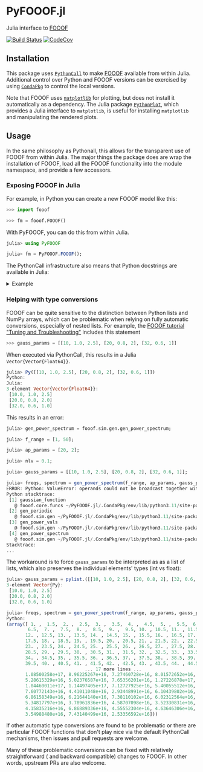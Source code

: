 # PyFOOOF.jl
Julia interface to [FOOOF](https://github.com/fooof-tools/fooof)

[![Build Status][build-img]][build-url] [![CodeCov][codecov-img]][codecov-url]

[build-img]: https://github.com/beacon-biosignals/PyFOOOF.jl/workflows/CI/badge.svg
[build-url]: https://github.com/beacon-biosignals/PyFOOOF.jl/actions
[codecov-img]: https://codecov.io/github/beacon-biosignals/PyFOOOF.jl/badge.svg?branch=main
[codecov-url]: https://codecov.io/github/beacon-biosignals/PyFOOOF.jl?branch=main


## Installation
This package uses [`PythonCall`](https://cjdoris.github.io/PythonCall.jl) to make
[FOOOF](https://fooof-tools.github.io/fooof/index.html) available from within Julia.
Additional control over Python and FOOOF versions can be exercised by using
[`CondaPkg`](https://github.com/cjdoris/CondaPkg.jl) to control the local versions.

Note that FOOOF uses [`matplotlib`](https://matplotlib.org/) for plotting, but does not install it automatically as a dependency.
The Julia package [`PythonPlot`](https://github.com/JuliaPy/PythonPlot.jl), which provides a Julia interface to `matplotlib`, is useful for installing `matplotlib` and manipulating the rendered plots.

## Usage

In the same philosophy as Pythonall, this allows for the transparent use of
FOOOF from within Julia.
The major things the package does are wrap the installation of FOOOF, load all
the FOOOF functionality into the module namespace, and provide a few accessors.

### Exposing FOOOF in Julia

For example, in Python you can create a new FOOOF model like this:

```python
>>> import fooof

>>> fm = fooof.FOOOF()
```

With PyFOOOF, you can do this from within Julia.

```julia
julia> using PyFOOOF

julia> fm = PyFOOOF.FOOOF();
```

The PythonCall infrastructure also means that Python docstrings are available
in Julia:

<details><summary>Example</summary>

```julia
help?> PyFOOOF.FOOOF
  Python class FOOOF.

  Model a physiological power spectrum as a combination of aperiodic and periodic components.

  WARNING: FOOOF expects frequency and power values in linear space.

  Passing in logged frequencies and/or power spectra is not detected,
  and will silently produce incorrect results.

  Parameters
  ----------
  peak_width_limits : tuple of (float, float), optional, default: (0.5, 12.0)
      Limits on possible peak width, in Hz, as (lower_bound, upper_bound).
  max_n_peaks : int, optional, default: inf
      Maximum number of peaks to fit.
  min_peak_height : float, optional, default: 0
      Absolute threshold for detecting peaks, in units of the input data.
  peak_threshold : float, optional, default: 2.0
      Relative threshold for detecting peaks, in units of standard deviation of the input data.
  aperiodic_mode : {'fixed', 'knee'}
      Which approach to take for fitting the aperiodic component.
  verbose : bool, optional, default: True
      Verbosity mode. If True, prints out warnings and general status updates.

  Attributes
  ----------
  freqs : 1d array
      Frequency values for the power spectrum.
  power_spectrum : 1d array
      Power values, stored internally in log10 scale.
  freq_range : list of [float, float]
      Frequency range of the power spectrum, as [lowest_freq, highest_freq].
  freq_res : float
      Frequency resolution of the power spectrum.
  fooofed_spectrum_ : 1d array
      The full model fit of the power spectrum, in log10 scale.
  aperiodic_params_ : 1d array
      Parameters that define the aperiodic fit. As [Offset, (Knee), Exponent].
      The knee parameter is only included if aperiodic component is fit with a knee.
  peak_params_ : 2d array
      Fitted parameter values for the peaks. Each row is a peak, as [CF, PW, BW].
  gaussian_params_ : 2d array
      Parameters that define the gaussian fit(s).
      Each row is a gaussian, as [mean, height, standard deviation].
  r_squared_ : float
      R-squared of the fit between the input power spectrum and the full model fit.
  error_ : float
      Error of the full model fit.
  n_peaks_ : int
      The number of peaks fit in the model.
  has_data : bool
      Whether data is loaded to the object.
  has_model : bool
      Whether model results are available in the object.

  Notes
  -----
  - Commonly used abbreviations used in this module include:
    CF: center frequency, PW: power, BW: Bandwidth, AP: aperiodic
  - Input power spectra must be provided in linear scale.
    Internally they are stored in log10 scale, as this is what the model operates upon.
  - Input power spectra should be smooth, as overly noisy power spectra may lead to bad fits.
    For example, raw FFT inputs are not appropriate. Where possible and appropriate, use
    longer time segments for power spectrum calculation to get smoother power spectra,
    as this will give better model fits.
  - The gaussian params are those that define the gaussian of the fit, where as the peak
    params are a modified version, in which the CF of the peak is the mean of the gaussian,
    the PW of the peak is the height of the gaussian over and above the aperiodic component,
    and the BW of the peak, is 2*std of the gaussian (as 'two sided' bandwidth).
```

</details>

### Helping with type conversions

FOOOF can be quite sensitive to the distinction between Python lists and NumPy
arrays, which can be problematic when relying on fully automatic conversions,
especially of nested lists.
For example, the [FOOOF tutorial "Tuning and Troubleshooting"](https://fooof-tools.github.io/fooof/auto_tutorials/plot_07-TroubleShooting.html) includes this statement
```python
>>> gauss_params = [[10, 1.0, 2.5], [20, 0.8, 2], [32, 0.6, 1]]
```
When executed via PythonCall, this results in a Julia `Vector{Vector{Float64}}`.

```julia
julia> Py([[10, 1.0, 2.5], [20, 0.8, 2], [32, 0.6, 1]])
Python:
Julia:
3-element Vector{Vector{Float64}}:
 [10.0, 1.0, 2.5]
 [20.0, 0.8, 2.0]
 [32.0, 0.6, 1.0]
```

This results in an error:

```julia
julia> gen_power_spectrum = fooof.sim.gen.gen_power_spectrum;

julia> f_range = [1, 50];

julia> ap_params = [20, 2];

julia> nlv = 0.1;

julia> gauss_params = [[10, 1.0, 2.5], [20, 0.8, 2], [32, 0.6, 1]];

julia> freqs, spectrum = gen_power_spectrum(f_range, ap_params, gauss_params, nlv)
ERROR: Python: ValueError: operands could not be broadcast together with shapes (99,) (3,)
Python stacktrace:
 [1] gaussian_function
   @ fooof.core.funcs ~/PyFOOOF.jl/.CondaPkg/env/lib/python3.11/site-packages/fooof/core/funcs.py:39
 [2] gen_periodic
   @ fooof.sim.gen ~/PyFOOOF.jl/.CondaPkg/env/lib/python3.11/site-packages/fooof/sim/gen.py:342
 [3] gen_power_vals
   @ fooof.sim.gen ~/PyFOOOF.jl/.CondaPkg/env/lib/python3.11/site-packages/fooof/sim/gen.py:401
 [4] gen_power_spectrum
   @ fooof.sim.gen ~/PyFOOOF.jl/.CondaPkg/env/lib/python3.11/site-packages/fooof/sim/gen.py:147
Stacktrace:
...
```

The workaround is to force `gauss_params` to be interpreted as as a list of lists, which also preserves
the individual elements' types (int vs float):

```julia
julia> gauss_params = pylist.([[10, 1.0, 2.5], [20, 0.8, 2], [32, 0.6, 1]])
3-element Vector{Py}:
 [10.0, 1.0, 2.5]
 [20.0, 0.8, 2.0]
 [32.0, 0.6, 1.0]

julia> freqs, spectrum = gen_power_spectrum(f_range, ap_params, gauss_params, nlv)
Python:
(array([ 1. ,  1.5,  2. ,  2.5,  3. ,  3.5,  4. ,  4.5,  5. ,  5.5,  6. ,
        6.5,  7. ,  7.5,  8. ,  8.5,  9. ,  9.5, 10. , 10.5, 11. , 11.5,
       12. , 12.5, 13. , 13.5, 14. , 14.5, 15. , 15.5, 16. , 16.5, 17. ,
       17.5, 18. , 18.5, 19. , 19.5, 20. , 20.5, 21. , 21.5, 22. , 22.5,
       23. , 23.5, 24. , 24.5, 25. , 25.5, 26. , 26.5, 27. , 27.5, 28. ,
       28.5, 29. , 29.5, 30. , 30.5, 31. , 31.5, 32. , 32.5, 33. , 33.5,
       34. , 34.5, 35. , 35.5, 36. , 36.5, 37. , 37.5, 38. , 38.5, 39. ,
       39.5, 40. , 40.5, 41. , 41.5, 42. , 42.5, 43. , 43.5, 44. , 44.5,
                             ... 17 more lines ...
       1.08500258e+17, 8.96225267e+16, 7.27460728e+16, 8.01572652e+16,
       5.28615329e+16, 5.02376587e+16, 7.65356201e+16, 1.27226878e+17,
       1.04460011e+17, 1.14497405e+17, 7.12727925e+16, 5.40055512e+16,
       7.60772143e+16, 4.41011048e+16, 2.93448991e+16, 6.10439802e+16,
       6.86158349e+16, 6.21644140e+16, 7.38110102e+16, 6.02312564e+16,
       5.34817797e+16, 3.78961836e+16, 4.58707098e+16, 3.52330831e+16,
       4.15835216e+16, 6.86889336e+16, 4.55552304e+16, 4.63646306e+16,
       3.54988480e+16, 7.43140499e+16, 2.53356592e+16]))
```

If other automatic type conversions are found to be problematic or there are
particular FOOOF functions that don't play nice via the default PythonCall mechanisms,
then issues and pull requests are welcome.

Many of these problematic conversions can be fixed with relatively straightforward (
and backward compatible) changes to FOOOF. In other words, upstream PRs are
also welcome.
